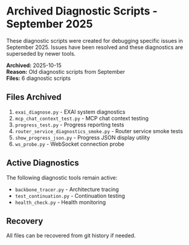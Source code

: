 # Archived Diagnostic Scripts - September 2025

These diagnostic scripts were created for debugging specific issues in September 2025.
Issues have been resolved and these diagnostics are superseded by newer tools.

**Archived:** 2025-10-15  
**Reason:** Old diagnostic scripts from September  
**Files:** 6 diagnostic scripts

## Files Archived

1. `exai_diagnose.py` - EXAI system diagnostics
2. `mcp_chat_context_test.py` - MCP chat context testing
3. `progress_test.py` - Progress reporting tests
4. `router_service_diagnostics_smoke.py` - Router service smoke tests
5. `show_progress_json.py` - Progress JSON display utility
6. `ws_probe.py` - WebSocket connection probe

## Active Diagnostics

The following diagnostic tools remain active:
- `backbone_tracer.py` - Architecture tracing
- `test_continuation.py` - Continuation testing
- `health_check.py` - Health monitoring

## Recovery

All files can be recovered from git history if needed.

